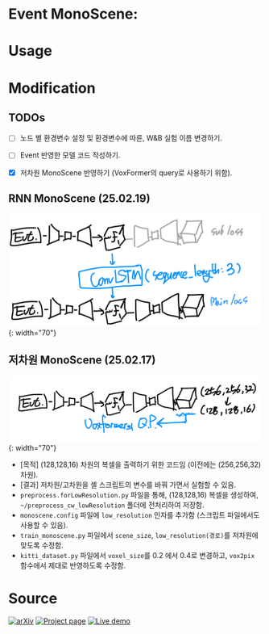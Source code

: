 # Event MonoScene: 
# Usage



# Modification
## TODOs
- [ ] 노드 별 환경변수 설정 및 환경변수에 따른, W&B 실험 이름 변경하기.
- [ ] Event 반영한 모델 코드 작성하기.
- [x] 저차원 MonoScene 반영하기 (VoxFormer의 query로 사용하기 위함).


## RNN MonoScene (25.02.19)
![Image](src/update_ConvLSTM.jpeg){: width="70"}




## 저차원 MonoScene (25.02.17)
![Image](src/update_lowResolution.jpeg){: width="70"}
- [목적] (128,128,16) 차원의 복셀을 출력하기 위한 코드임 (이전에는 (256,256,32) 차원).
- [결과] 저차원/고차원을 셸 스크립트의 변수를 바꿔 가면서 실험할 수 있음.
- `preprocess.forLowResolution.py` 파일을 통해, (128,128,16) 복셀을 생성하여, `~/preprocess_cw_lowResolution` 폴더에 전처리하여 저장함.
- `monoscene.config` 파일에 `low_resolution` 인자를 추가함 (스크립트 파일에서도 사용할 수 있음).
- `train_monoscene.py` 파일에서 `scene_size`, `low_resolution(경로)`를 저차원에 맞도록 수정함.
- `kitti_dataset.py` 파일에서 `voxel_size`를 0.2 에서 0.4로 변경하고, `vox2pix` 함수에서 제대로 반영하도록 수정함.











# Source
[![arXiv](https://img.shields.io/badge/arXiv%20%2B%20supp-2112.00726-purple)](https://arxiv.org/abs/2112.00726) 
[![Project page](https://img.shields.io/badge/Project%20Page-MonoScene-red)](https://cv-rits.github.io/MonoScene/)
[![Live demo](https://img.shields.io/badge/Live%20demo-Hugging%20Face-yellow)](https://huggingface.co/spaces/CVPR/MonoScene)

